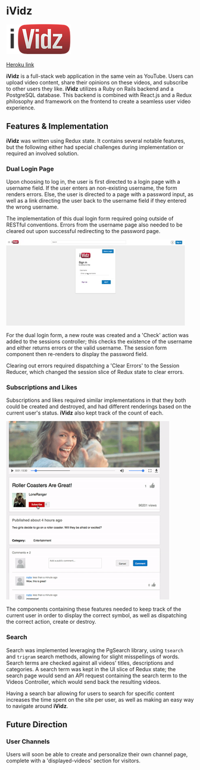 # iVidz

![logo](/app/assets/images/ividz-logo.png)
<br></br>
[Heroku link][heroku]

[heroku]: https://ividz.herokuapp.com/

<b>iVidz</b> is a full-stack web application in the same vein as YouTube. Users can upload video content, share their opinions on these videos, and subscribe to other users they like. <b>iVidz</b> utilizes a Ruby on Rails backend and a PostgreSQL database. This backend is combined with React.js and a Redux philosophy and framework on the frontend to create a seamless user video experience.

## Features & Implementation

<b>iVidz</b> was written using Redux state. It contains several notable features, but the  following either had special challenges during implementation or required an involved solution.

### Dual Login Page

Upon choosing to log in, the user is first directed to a login page with a username field. If the user enters an non-existing username, the form renders errors. Else, the user is directed to a page with a password input, as well as a link directing the user back to the username field if they entered the wrong username.

The implementation of this dual login form required going outside of RESTful conventions. Errors from the username page also needed to be cleared out upon successful redirecting to the password page.

![session-form](/app/assets/images/session-form.gif)

For the dual login form, a new route was created and a 'Check' action was added to the sessions controller; this checks the existence of the username and either returns errors or the valid username. The session form component then re-renders to display the password field.

Clearing out errors required dispatching a 'Clear Errors' to the Session Reducer, which changed the session slice of Redux state to clear errors.

### Subscriptions and Likes

Subscriptions and likes required similar implementations in that they both could be created and destroyed, and had different renderings based on the current user's status. <b>iVidz</b> also kept track of the count of each.

![likes](/app/assets/images/likes.gif)

The components containing these features needed to keep track of the current user in order to display the correct symbol, as well as dispatching the correct action, create or destroy.

### Search

Search was implemented leveraging the PgSearch library, using `tsearch` and `trigram` search methods, allowing for slight misspellings of words. Search terms are checked against all videos' titles, descriptions and categories. A search term was kept in the UI slice of Redux state; the search page would send an API request containing the search term to the Videos Controller, which would send back the resulting videos.

Having a search bar allowing for users to search for specific content increases the time spent on the site per user, as well as making an easy way to navigate around <b>iVidz</b>.

## Future Direction


### User Channels

Users will soon be able to create and personalize their own channel page, complete with a 'displayed-videos' section for visitors.
